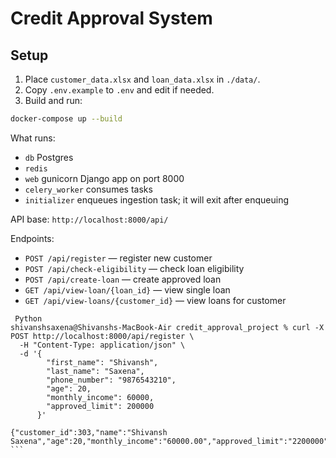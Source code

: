 # Credit Approval System

## Setup
1. Place `customer_data.xlsx` and `loan_data.xlsx` in `./data/`.
2. Copy `.env.example` to `.env` and edit if needed.
3. Build and run:

```bash
docker-compose up --build
```

What runs:
- `db` Postgres
- `redis`
- `web` gunicorn Django app on port 8000
- `celery_worker` consumes tasks
- `initializer` enqueues ingestion task; it will exit after enqueuing

API base: `http://localhost:8000/api/`

Endpoints:
- `POST /api/register` — register new customer
- `POST /api/check-eligibility` — check loan eligibility
- `POST /api/create-loan` — create approved loan
- `GET /api/view-loan/{loan_id}` — view single loan
- `GET /api/view-loans/{customer_id}` — view loans for customer

```
 Python
shivanshsaxena@Shivanshs-MacBook-Air credit_approval_project % curl -X POST http://localhost:8000/api/register \   
  -H "Content-Type: application/json" \
  -d '{
        "first_name": "Shivansh",
        "last_name": "Saxena",
        "phone_number": "9876543210",
        "age": 20,  
        "monthly_income": 60000,
        "approved_limit": 200000
      }'

{"customer_id":303,"name":"Shivansh Saxena","age":20,"monthly_income":"60000.00","approved_limit":"2200000","phone_number":"9876543210"}%  ```